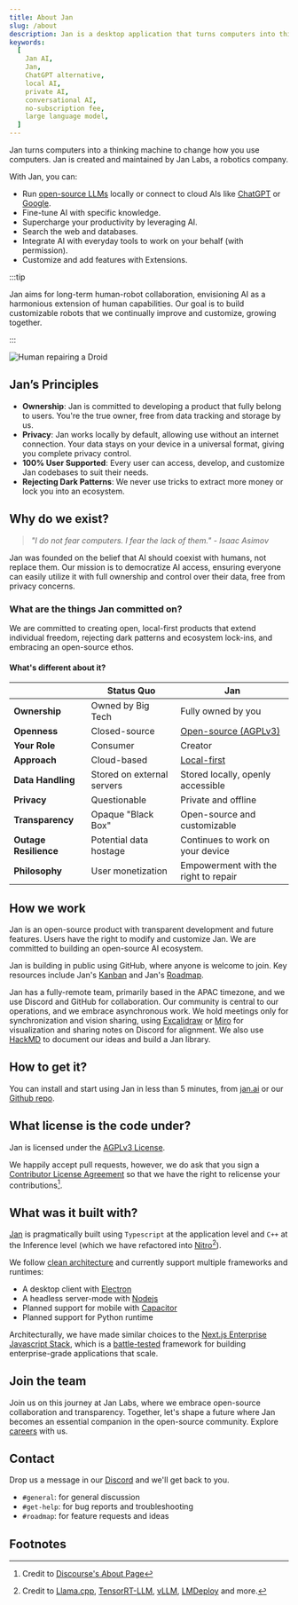 ```yaml
---
title: About Jan
slug: /about
description: Jan is a desktop application that turns computers into thinking machines.
keywords:
  [
    Jan AI,
    Jan,
    ChatGPT alternative,
    local AI,
    private AI,
    conversational AI,
    no-subscription fee,
    large language model,
  ]
---
```


Jan turns computers into a thinking machine to change how you use computers. 
Jan is created and maintained by Jan Labs, a robotics company.

With Jan, you can:

- Run [open-source LLMs](https://huggingface.co/models?pipeline_tag=text-generation) locally or connect to cloud AIs like [ChatGPT](https://openai.com/blog/openai-api) or [Google](https://ai.google.dev/).
- Fine-tune AI with specific knowledge.
- Supercharge your productivity by leveraging AI.
- Search the web and databases.
- Integrate AI with everyday tools to work on your behalf (with permission).
- Customize and add features with Extensions.

:::tip

Jan aims for long-term human-robot collaboration, envisioning AI as a harmonious extension of human capabilities. Our goal is to build customizable robots that we continually improve and customize, growing together.

:::

![Human repairing a Droid](/img/star-wars-droids.png)

## Jan’s Principles

- **Ownership**: Jan is committed to developing a product that fully belong to users. You're the true owner, free from data tracking and storage by us.
- **Privacy**: Jan works locally by default, allowing use without an internet connection. Your data stays on your device in a universal format, giving you complete privacy control.
- **100% User Supported**: Every user can access, develop, and customize Jan codebases to suit their needs.
- **Rejecting Dark Patterns**: We never use tricks to extract more money or lock you into an ecosystem.

## Why do we exist?

> *"I do not fear computers. I fear the lack of them." - Isaac Asimov*

Jan was founded on the belief that AI should coexist with humans, not replace them. Our mission is to democratize AI access, ensuring everyone can easily utilize it with full ownership and control over their data, free from privacy concerns.

### What are the things Jan committed on?

We are committed to creating open, local-first products that extend individual freedom, rejecting dark patterns and ecosystem lock-ins, and embracing an open-source ethos.

#### What's different about it?

|                | Status Quo          | Jan                         |
|----------------|---------------------|-----------------------------|
| **Ownership**  | Owned by Big Tech   | Fully owned by you          |
| **Openness**   | Closed-source       | [Open-source (AGPLv3)](https://github.com/janhq/jan/blob/main/LICENSE) |
| **Your Role**  | Consumer            | Creator                     |
| **Approach**   | Cloud-based         | [Local-first](https://www.inkandswitch.com/local-first/) |
| **Data Handling** | Stored on external servers | Stored locally, openly accessible |
| **Privacy**    | Questionable        | Private and offline         |
| **Transparency** | Opaque "Black Box" | Open-source and customizable |
| **Outage Resilience** | Potential data hostage | Continues to work on your device |
| **Philosophy** | User monetization   | Empowerment with the right to repair |

## How we work

Jan is an open-source product with transparent development and future features. Users have the right to modify and customize Jan. We are committed to building an open-source AI ecosystem.

Jan is building in public using GitHub, where anyone is welcome to join. Key resources include Jan's [Kanban](https://github.com/orgs/janhq/projects/5/views/7) and Jan's [Roadmap](https://github.com/orgs/janhq/projects/5/views/29).

Jan has a fully-remote team, primarily based in the APAC timezone, and we use Discord and GitHub for collaboration. Our community is central to our operations, and we embrace asynchronous work. We hold meetings only for synchronization and vision sharing, using [Excalidraw](https://excalidraw.com/) or [Miro](https://miro.com/) for visualization and sharing notes on Discord for alignment. We also use [HackMD](https://hackmd.io/) to document our ideas and build a Jan library.

## How to get it?

You can install and start using Jan in less than 5 minutes, from [jan.ai](https://jan.ai) or our [Github repo](https://github.com/janhq/jan).

## What license is the code under?

Jan is licensed under the [AGPLv3 License](https://github.com/janhq/jan/blob/main/LICENSE).

We happily accept pull requests, however, we do ask that you sign a [Contributor License Agreement](https://en.wikipedia.org/wiki/Contributor_License_Agreement) so that we have the right to relicense your contributions[^2].

## What was it built with?

[Jan](https://github.com/janhq/jan) is pragmatically built using `Typescript` at the application level and `C++` at the Inference level (which we have refactored into [Nitro](https://nitro.jan.ai)[^3]).

We follow [clean architecture](https://blog.cleancoder.com/uncle-bob/2012/08/13/the-clean-architecture.html) and currently support multiple frameworks and runtimes:

- A desktop client with [Electron](https://www.electronjs.org/)
- A headless server-mode with [Nodejs](https://nodejs.org/en)
- Planned support for mobile with [Capacitor](https://capacitorjs.com/)
- Planned support for Python runtime

Architecturally, we have made similar choices to the [Next.js Enterprise Javascript Stack](https://vercel.com/templates/next.js/nextjs-enterprise-boilerplate), which is a [battle-tested](https://nextjs.org/showcase/enterprise) framework for building enterprise-grade applications that scale.

## Join the team

Join us on this journey at Jan Labs, where we embrace open-source collaboration and transparency. Together, let's shape a future where Jan becomes an essential companion in the open-source community. Explore [careers](https://janai.bamboohr.com/careers) with us.

## Contact

Drop us a message in our [Discord](https://discord.gg/af6SaTdzpx) and we'll get back to you.

- `#general`: for general discussion
- `#get-help`: for bug reports and troubleshooting
- `#roadmap`: for feature requests and ideas

## Footnotes

[^1]: Credit to Obsidian's original website
[^2]: Credit to [Discourse's About Page](https://www.discourse.org/about)
[^3]: Credit to [Llama.cpp](https://github.com/ggerganov/llama.cpp), [TensorRT-LLM](https://github.com/NVIDIA/TensorRT-LLM), [vLLM](https://github.com/vllm-project/vllm), [LMDeploy](https://github.com/InternLM/lmdeploy) and more.
